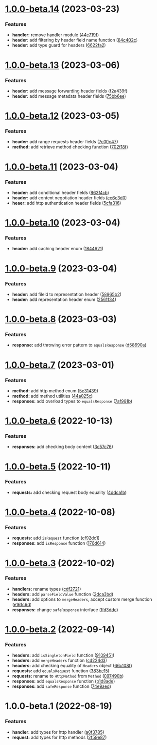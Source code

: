 # [1.0.0-beta.14](https://github.com/httpland/http-utils/compare/1.0.0-beta.13...1.0.0-beta.14) (2023-03-23)


### Features

* **handler:** remove handler module ([44c719f](https://github.com/httpland/http-utils/commit/44c719fb3a3da3ce93698f86fa30c24948d94282))
* **header:** add filtering by header field name function ([84c402c](https://github.com/httpland/http-utils/commit/84c402c5ab224f12bbd42df662c5552628d26507))
* **header:** add type guard for headers ([6622fa2](https://github.com/httpland/http-utils/commit/6622fa2bd0e5cea619a16cffadd43b308bf2417d))

# [1.0.0-beta.13](https://github.com/httpland/http-utils/compare/1.0.0-beta.12...1.0.0-beta.13) (2023-03-06)


### Features

* **header:** add message forwarding header fields ([f2a439f](https://github.com/httpland/http-utils/commit/f2a439fcfa629b11813d6e66d02482c3f53e9cb8))
* **header:** add message metadata header fields ([75bb6ee](https://github.com/httpland/http-utils/commit/75bb6ee636af69c3814a79c19ac9a86ae781e498))

# [1.0.0-beta.12](https://github.com/httpland/http-utils/compare/1.0.0-beta.11...1.0.0-beta.12) (2023-03-05)


### Features

* **header:** add range requests header fields ([7c00c47](https://github.com/httpland/http-utils/commit/7c00c47fec3e0edd9cbf794b8ef602a0298d3eca))
* **method:** add retrieve method checking function ([702f18f](https://github.com/httpland/http-utils/commit/702f18fb3caa68bf0366dd7636cd5ea73d6b7a21))

# [1.0.0-beta.11](https://github.com/httpland/http-utils/compare/1.0.0-beta.10...1.0.0-beta.11) (2023-03-04)


### Features

* **header:** add conditional header fields ([863f4cb](https://github.com/httpland/http-utils/commit/863f4cb905e0b981de616acc58b54be0512f437c))
* **header:** add content negotiation header fields ([cc6c3d0](https://github.com/httpland/http-utils/commit/cc6c3d0eb0c3605d9b118e703fdda86c93b9237e))
* **heaer:** add http authentication header fields ([5cfa316](https://github.com/httpland/http-utils/commit/5cfa3166e9eaa8a15e0f2c82779466e7a0bfb55b))

# [1.0.0-beta.10](https://github.com/httpland/http-utils/compare/1.0.0-beta.9...1.0.0-beta.10) (2023-03-04)


### Features

* **header:** add caching header enum ([1844621](https://github.com/httpland/http-utils/commit/1844621b43293e362c41af24ef2f57dcf24eac4b))

# [1.0.0-beta.9](https://github.com/httpland/http-utils/compare/1.0.0-beta.8...1.0.0-beta.9) (2023-03-04)


### Features

* **header:** add fileld to representation header ([58965b2](https://github.com/httpland/http-utils/commit/58965b247926983b1e81462adcdb7eb69d2cc13e))
* **header:** add representation header enum ([2561134](https://github.com/httpland/http-utils/commit/25611347552a620ea19bc301ca5357179ebb5533))

# [1.0.0-beta.8](https://github.com/httpland/http-utils/compare/1.0.0-beta.7...1.0.0-beta.8) (2023-03-03)


### Features

* **response:** add throwing error pattern to `equalsResponse` ([d58690a](https://github.com/httpland/http-utils/commit/d58690a8f18ac8db1d108af9d849b49a8e68855b))

# [1.0.0-beta.7](https://github.com/httpland/http-utils/compare/1.0.0-beta.6...1.0.0-beta.7) (2023-03-01)


### Features

* **method:** add http method enum ([5e31439](https://github.com/httpland/http-utils/commit/5e31439fdeaf4ea5a25bee094cebacc7552a45b9))
* **method:** add method utilities ([44a025c](https://github.com/httpland/http-utils/commit/44a025c7d6311bbd0f2e5e40ae8521527d7a26d4))
* **responses:** add overload types to `equalsResponse` ([7af961b](https://github.com/httpland/http-utils/commit/7af961b06a8c56ef0b1c6931b95366bc740d0966))

# [1.0.0-beta.6](https://github.com/httpland/http-utils/compare/1.0.0-beta.5...1.0.0-beta.6) (2022-10-13)


### Features

* **responses:** add checking body content ([3c57c76](https://github.com/httpland/http-utils/commit/3c57c76fa85b85c6157c0c5a459aca0bee500f8e))

# [1.0.0-beta.5](https://github.com/httpland/http-utils/compare/1.0.0-beta.4...1.0.0-beta.5) (2022-10-11)


### Features

* **requests:** add checking request body equality ([4ddca1b](https://github.com/httpland/http-utils/commit/4ddca1b7c0fa7869fb37f76b561cc05cc1ede646))

# [1.0.0-beta.4](https://github.com/httpland/http-utils/compare/1.0.0-beta.3...1.0.0-beta.4) (2022-10-08)


### Features

* **requests:** add `isRequest` function ([cf92dc1](https://github.com/httpland/http-utils/commit/cf92dc1440c40198ba2b8f48898e14dc145acf9d))
* **responses:** add `isResponse` function ([176d614](https://github.com/httpland/http-utils/commit/176d61486ce7cc2e1f974c8925c15f6a440f1c03))

# [1.0.0-beta.3](https://github.com/httpland/http-utils/compare/1.0.0-beta.2...1.0.0-beta.3) (2022-10-02)


### Features

* **handlers:** rename types ([cdf2721](https://github.com/httpland/http-utils/commit/cdf27215e4a33289b744903ec1f4afa4ff3f28cb))
* **headers:** add `parseFieldValue` function ([2dca3bd](https://github.com/httpland/http-utils/commit/2dca3bd26076c8982e15c4f65fc34c523361a003))
* **headers:** add options to `mergeHeaders`, accept custom merge function ([e161c6d](https://github.com/httpland/http-utils/commit/e161c6d30cf3306d27b6c02bf4d54946bf16febc))
* **responses:** change `safeResponse` interface ([ffd3ddc](https://github.com/httpland/http-utils/commit/ffd3ddc79d1ed3f7ca67b1e4ae0b02dbc50d69e8))

# [1.0.0-beta.2](https://github.com/httpland/http-utils/compare/1.0.0-beta.1...1.0.0-beta.2) (2022-09-14)


### Features

* **headers:** add `isSingletonField` function ([9109451](https://github.com/httpland/http-utils/commit/9109451c156610289b91405aa86a9fe7ae828d1f))
* **headers:** add `mergeHeaders` function ([cd224d3](https://github.com/httpland/http-utils/commit/cd224d39f6ae7b9817b5122fe2226b21c7c0fffc))
* **headers:** add checking equality of `Headers` object ([66c108f](https://github.com/httpland/http-utils/commit/66c108f3c7a5cbd8a881f560fac6bbff0f51cbc1))
* **requests:** add `equalsRequest` function ([383be15](https://github.com/httpland/http-utils/commit/383be151e21df37cc35ee8c255288f20e9bf2957))
* **requests:** rename to `HttpMethod` from `Method` ([097490b](https://github.com/httpland/http-utils/commit/097490b9d21df9ac57ba9684812cc0981a3b670c))
* **responses:** add `equalsResponse` function ([b1d8ade](https://github.com/httpland/http-utils/commit/b1d8adeff317cfa74e80f9c64e9e79f6be516da9))
* **responses:** add `safeResponse` function ([74e9aed](https://github.com/httpland/http-utils/commit/74e9aedc489abe35dac6224762aa5836d2cf3535))

# 1.0.0-beta.1 (2022-08-19)


### Features

* **handler:** add types for http handler ([a0f3785](https://github.com/httpland/http-utils/commit/a0f3785df6686cd9f6e201bffb9d5befbcf1155e))
* **request:** add types for http methods ([2f59e87](https://github.com/httpland/http-utils/commit/2f59e870d4e2e9c54bf9c9295db416276cc55553))
